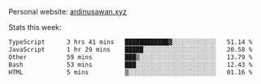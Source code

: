 Personal website: [ardinusawan.xyz](https://ardinusawan.xyz)

Stats this week:
<!--START_SECTION:waka-->

```txt
TypeScript      3 hrs 41 mins   ████████████▓░░░░░░░░░░░░   51.14 %
JavaScript      1 hr 29 mins    █████░░░░░░░░░░░░░░░░░░░░   20.58 %
Other           59 mins         ███▒░░░░░░░░░░░░░░░░░░░░░   13.79 %
Bash            53 mins         ███░░░░░░░░░░░░░░░░░░░░░░   12.43 %
HTML            5 mins          ▒░░░░░░░░░░░░░░░░░░░░░░░░   01.16 %
```

<!--END_SECTION:waka-->
